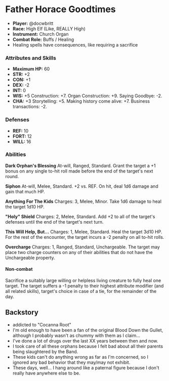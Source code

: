 # Father Horace Goodtimes

 * **Player:** @docwbritt
 * **Race:** High Elf (Like, REALLY High)
 * **Instrument:** Church Organ
 * **Combat Role:** Buffs / Healing
 * Healing spells have consequences, like requiring a sacrifice

### Attributes and Skills

 * **Maximum HP:** 60
 * **STR:** +2
 * **CON:** +1
 * **DEX:** -2
 * **INT:** 0
 * **WIS:** +5 Construction: +7. Organ Construction: +9. Saying Goodbye: -2.
 * **CHA:** +3 Storytelling: +5. Making history come alive: +7. Business transactions: -2.

### Defenses

 * **REF:** 10
 * **FORT:** 12
 * **WILL:** 16

### Abilities

**Dark Orphan's Blessing** At-will, Ranged, Standard. Grant the target a +1 bonus on any single to-hit roll made before the end of the target's next round.

**Siphon** At-will, Melee, Standard. +2 vs. REF. On hit, deal 1d6 damage and gain that much HP.

**Anything For The Kids** Charges: 3, Melee, Minor. Take 1d6 damage to heal the target 1d10 HP.

**"Holy" Shield** Charges: 2, Melee, Standard. Add +2 to all of the target's defenses until the end of the target's next turn.

**This Will Help, But...** Charges: 1, Melee, Standard. Heal the target 3d10 HP. For the rest of the encounter, the target incurs a -2 penalty on all to-hit rolls.

**Overcharge** Charges: 1, Ranged, Standard, Unchargeable. The target may place two charge counters on any of their abilities that do not have the Unchargeable property.

#### Non-combat

Sacrifice a suitably large willing or helpless living creature to fully heal one target. The target suffers a -1 penalty to their highest attribute modifier (and all related skills), target's choice in case of a tie, for the remainder of the day.

## Backstory

 * addicted to "Cocanna Root"
 * I'm old enough to have been a fan of the original Blood Down the Gullet, although I probably wasn't as chummy with them as I claim...
 * I've done a lot of drugs over the last XX years between then and now.
 * I took care of all these orphans because I felt bad about all their parents being slaughtered by the Band.
 * These kids can't do anything wrong as far as I'm concerned, so I ignored any bad behavior that they may/may not exhibit.
 * These days, well... I hang around like a paternal figure because I don't really have anywhere else to be.
